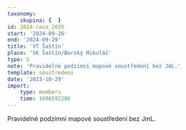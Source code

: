 ```yaml
---
taxonomy:
    skupina: {  }
id: 2024-race_2035
start: '2024-09-26'
end: '2024-09-29'
title: 'VT Šaštín'
place: 'SK Šaštín/Borský Mikuláš'
type: S
note: 'Pravidelné podzimní mapové soustředení bez JmL.'
template: soustredeni
date: '2023-10-29'
import:
    type: members
    time: 1698592206
---
```


Pravidelné podzimní mapové soustředení bez JmL.
